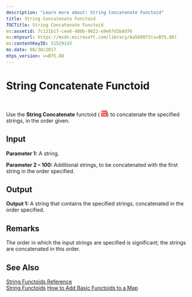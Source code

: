 ```yaml
---
description: "Learn more about: String Concatenate Functoid"
title: String Concatenate Functoid
TOCTitle: String Concatenate Functoid
ms:assetid: 7c121b17-cee8-480b-9822-e9e67d1bdd76
ms:mtpsurl: https://msdn.microsoft.com/library/Aa560973(v=BTS.80)
ms:contentKeyID: 51529143
ms.date: 08/30/2017
mtps_version: v=BTS.80
---
```


# String Concatenate Functoid

 

Use the **String Concatenate** functoid ( ![Icon that represents the String Concatenate functoid.](images/Aa560973.07a7260b-f81d-4e69-950c-77a5415914c1(BTS.80).jpeg)) to concatenate the specified strings, in the order given.

## Input

**Parameter 1:** A string.

**Parameter 2 – 100:** Additional strings, to be concatenated with the first string in the order specified.

## Output

**Output 1:** A string that contains the specified strings, concatenated in the order specified.

## Remarks

The order in which the input strings are specified is significant; the strings are concatenated in this order.

## See Also

[String Functoids Reference](string-functoids-reference.md)  
[String Functoids](https://msdn.microsoft.com/library/aa559399\(v=bts.80\))  
[How to Add Basic Functoids to a Map](https://msdn.microsoft.com/library/aa560635\(v=bts.80\))

